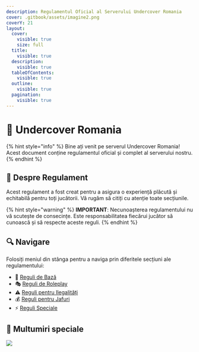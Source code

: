 ```yaml
---
description: Regulamentul Oficial al Serverului Undercover Romania
cover: .gitbook/assets/imagine2.png
coverY: 21
layout:
  cover:
    visible: true
    size: full
  title:
    visible: true
  description:
    visible: true
  tableOfContents:
    visible: true
  outline:
    visible: true
  pagination:
    visible: true
---
```


# 👋 Undercover Romania

{% hint style="info" %}
Bine ați venit pe serverul Undercover Romania! Acest document conține regulamentul oficial și complet al serverului nostru.
{% endhint %}

## 📖 Despre Regulament

Acest regulament a fost creat pentru a asigura o experiență plăcută și echitabilă pentru toți jucătorii. Vă rugăm să citiți cu atenție toate secțiunile.

{% hint style="warning" %}
**IMPORTANT**: Necunoașterea regulamentului nu vă scutește de consecințe. Este responsabilitatea fiecărui jucător să cunoască și să respecte aceste reguli.
{% endhint %}

## 🔍 Navigare

Folosiți meniul din stânga pentru a naviga prin diferitele secțiuni ale regulamentului:

* 📜 [Reguli de Bază](reguli/reguli-de-baza.md)
* 🎭 [Reguli de Roleplay](reguli/reguli-roleplay.md)
* ⚠️ [Reguli pentru Ilegalități](reguli/reguli-ilegalitati.md)
* 💰 [Reguli pentru Jafuri](reguli/reguli-jafuri.md)
* ⚡ [Reguli Speciale](reguli/reguli-speciale.md)

## 💛 Multumiri speciale

<a href="https://github.com/teodorandrei/uc-wiki/graphs/contributors">
  <img src="https://contrib.rocks/image?repo=teodorandrei/uc-wiki" />
</a>
